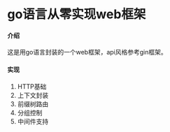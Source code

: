 # go语言从零实现web框架

#### 介绍
这是用go语言封装的一个web框架，api风格参考gin框架。


#### 实现
1.  HTTP基础
2.  上下文封装
3.  前缀树路由
4.  分组控制
5.  中间件支持